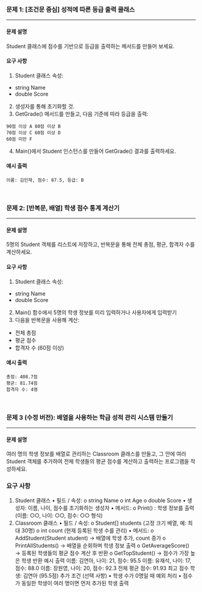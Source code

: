 ### 문제 1: [조건문 중심] 성적에 따른 등급 출력 클래스
---
#### 문제 설명
Student 클래스에 점수를 기반으로 등급을 출력하는 메서드를 만들어 보세요.
&nbsp; 
&nbsp; 
#### 요구 사항
1. Student 클래스 속성:
  - string Name
  - double Score
&nbsp;     
2. 생성자를 통해 초기화할 것.
&nbsp; 
3. GetGrade() 메서드를 만들고, 다음 기준에 따라 등급을 출력:
```
90점 이상 A 80점 이상 B
70점 이상 C 60점 이상 D
60점 미만 F
```
&nbsp; 
4. Main()에서 Student 인스턴스를 만들어 GetGrade() 결과를 출력하세요.
&nbsp; 
&nbsp; 
#### 예시 출력
```
이름: 김민재, 점수: 87.5, 등급: B
```
&nbsp; 
&nbsp; 
&nbsp; 
### 문제 2: [반복문, 배열] 학생 점수 통계 계산기
---
#### 문제 설명
5명의 Student 객체를 리스트에 저장하고, 반복문을 통해 전체 총점, 평균, 합격자 수를 계산하세요.
&nbsp; 
#### 요구 사항
1. Student 클래스 속성:
  - string Name
  - double Score
&nbsp; 
2. Main() 함수에서 5명의 학생 정보를 미리 입력하거나 사용자에게 입력받기
&nbsp; 
3. 다음을 반복문을 사용해 계산:
  - 전체 총점
  - 평균 점수
  - 합격자 수 (60점 이상)
&nbsp;
&nbsp; 
#### 예시 출력
```
총점: 408.7점
평균: 81.74점
합격자 수: 4명
```
&nbsp; 
&nbsp;
&nbsp; 

### 문제 3 (수정 버전): 배열을 사용하는 학급 성적 관리 시스템 만들기
---
#### 문제 설명 
여러 명의 학생 정보를 배열로 관리하는 Classroom 클래스를 만들고, 그 안에 여러 Student 객체를 추가하여 전체 학생들의 평균 점수를 계산하고 출력하는 프로그램을 작성하세요.
&nbsp; 
### 요구 사항
1. Student 클래스
•
필드 / 속성:
o
string Name
o
int Age
o
double Score
•
생성자: 이름, 나이, 점수를 초기화하는 생성자
•
메서드:
o
Print() : 학생 정보를 출력 (이름: ○○, 나이: ○○, 점수: ○○ 형식)
2. Classroom 클래스
•
필드 / 속성:
o
Student[] students (고정 크기 배열, 예: 최대 30명)
o
int count (현재 등록된 학생 수를 관리)
•
메서드:
o
AddStudent(Student student) → 배열에 학생 추가, count 증가
o
PrintAllStudents() → 배열을 순회하며 학생 정보 출력
o
GetAverageScore() → 등록된 학생들의 평균 점수 계산 후 반환
o
GetTopStudent() → 점수가 가장 높은 학생 반환
예시 출력
이름: 김연아, 나이: 21, 점수: 95.5
이름: 유재석, 나이: 17, 점수: 88.0
이름: 장원영, 나이: 20, 점수: 92.3
전체 평균 점수: 91.93
최고 점수 학생: 김연아 (95.5점)
추가 조건 (선택 사항)
•
학생 수가 0명일 때 예외 처리
•
점수가 동일한 학생이 여러 명이면 먼저 추가된 학생 출력
